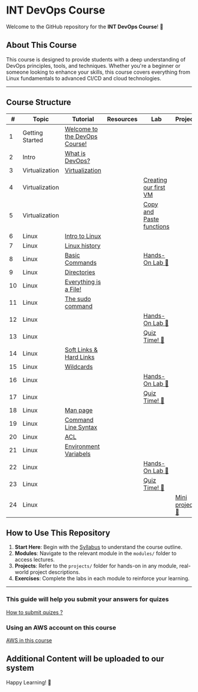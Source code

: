 # INT DevOps Course

Welcome to the GitHub repository for the **INT DevOps Course**! 🎉

## About This Course
This course is designed to provide students with a deep understanding of DevOps principles, tools, and techniques. Whether you're a beginner or someone looking to enhance your skills, this course covers everything from Linux fundamentals to advanced CI/CD and cloud technologies.

---

## Course Structure

| #   | Topic           | Tutorial                                                                              | Resources          | Lab                              | Project                        | Status   |
|-----|-----------------|---------------------------------------------------------------------------------------|--------------------|----------------------------------|--------------------------------|----------|
| 1   | Getting Started | [Welcome to the DevOps Course!](modules/module-1-intro/getting-started.md)       |            |            |                   |   |
| 2   | Intro           | [What is DevOps?](modules/module-1-intro/lesson-what-is-devops.md)               |            |            |                   |   |
| 3   | Virtualization  | [Virtualization](modules/module-1-intro/virtualisation.md)                       |            |            |                   |   |
| 4   | Virtualization  |                                                                                  |            | [Creating our first VM](labs/creating-our-first-vm.md) |   |   |
| 5   | Virtualization  |                                                                                  |            | [Copy and Paste functions](labs/copy-paste.md) |   |   |
| 6   | Linux           | [Intro to Linux](modules/module-2-linux/intro-to-linux.md)                       |            |            |                   |   |
| 7   | Linux           | [Linux history](modules/module-2-linux/history.md)                               |            |            |                   |   |
| 8   | Linux           | [Basic Commands](modules/module-2-linux/basic-commands.md)                       |            | [Hands-On Lab 📝](labs/basic-linux-commands.md)  |   |   |
| 9   | Linux           | [Directories](modules/module-2-linux/directories.md)                             |            |            |                   |   |
| 10  | Linux           | [Everything is a File!](modules/module-2-linux/everything-is-a-file.md)          |            |            |                   |   |
| 11  | Linux           | [The sudo command](modules/module-2-linux/sudo.md)                               |            |            |                   |   |
| 12  | Linux           |                                                                                  |            | [Hands-On Lab 📝](labs/linux-1.md) |           |   |
| 13  | Linux           |                                                                                  |            | [Quiz Time! 📝](quizzes/linux-quiz-1.md) |     |   |
| 14  | Linux           | [Soft Links & Hard Links](modules/module-2-linux/soft-links-hard-links.md)       |            |            |                   |   |
| 15  | Linux           | [Wildcards](modules/module-2-linux/wildcards.md)                                 |            |            |                   |   |
| 16  | Linux           |                                                                                  |            |  [Hands-On Lab 📝](labs/linux-2.md)      |     |   |
| 17  | Linux           |                                                                                  |            |  [Quiz Time! 📝](quizzes/linux-quiz-2.md)      |     |   |
| 18  | Linux           | [Man page](modules/module-2-linux/man-page.md)                                                                               |            |      |     |   |
| 19  | Linux           | [Command Line Syntax](modules/module-2-linux/cli-syntax.md)                                                                  |          |      |     |   |
| 20  | Linux           | [ACL](modules/module-2-linux/acl.md)                                                                  |          |      |     |   |
| 21  | Linux           | [Environment Variabels](modules/module-2-linux/env.md)                                                                  |          |      |     |   |
| 22  | Linux           |                                                                                  |            |  [Hands-On Lab 📝](labs/linux-3.md)      |     |   |
| 23  | Linux           |                                                                                  |            |  [Quiz Time! 📝](quizzes/linux-quiz-3.md)      |     |   |
| 24  | Linux           |                                                                                  |  |   |   [Mini project 🎉](modules/module-2-linux/projects/mini-project-1.md)  |   |


## How to Use This Repository

1. **Start Here**: Begin with the [Syllabus]() to understand the course outline.
2. **Modules**: Navigate to the relevant module in the `modules/` folder to access lectures.
3. **Projects**: Refer to the `projects/` folder for hands-on in any module, real-world project descriptions.
4. **Exercises**: Complete the labs in each module to reinforce your learning.

---
### This guide will help you submit your answers for quizes 
[How to submit quizes ?](modules/module-1-intro/submitting-pr.md) 

 ### Using an AWS account on this course
[AWS in this course](modules/module-1-intro/aws-account.md) 

## Additional Content will be uploaded to our system

Happy Learning! 🚀
